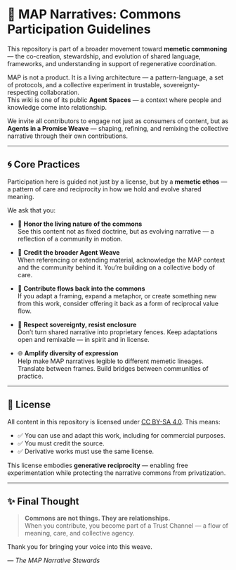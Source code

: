 # 🌱 MAP Narratives: Commons Participation Guidelines

This repository is part of a broader movement toward **memetic commoning** — the co-creation, stewardship, and evolution of shared language, frameworks, and understanding in support of regenerative coordination.

MAP is not a product. It is a living architecture — a pattern-language, a set of protocols, and a collective experiment in trustable, sovereignty-respecting collaboration.  
This wiki is one of its public **Agent Spaces** — a context where people and knowledge come into relationship.

We invite all contributors to engage not just as consumers of content, but as **Agents in a Promise Weave** — shaping, refining, and remixing the collective narrative through their own contributions.

---

## 🌀 Core Practices

Participation here is guided not just by a license, but by a **memetic ethos** — a pattern of care and reciprocity in how we hold and evolve shared meaning.

We ask that you:

- 🧬 **Honor the living nature of the commons**  
  See this content not as fixed doctrine, but as evolving narrative — a reflection of a community in motion.

- 🧠 **Credit the broader Agent Weave**  
  When referencing or extending material, acknowledge the MAP context and the community behind it. You’re building on a collective body of care.

- 🔁 **Contribute flows back into the commons**  
  If you adapt a framing, expand a metaphor, or create something new from this work, consider offering it back as a form of reciprocal value flow.

- 🔐 **Respect sovereignty, resist enclosure**  
  Don’t turn shared narrative into proprietary fences. Keep adaptations open and remixable — in spirit and in license.

- 🌐 **Amplify diversity of expression**  
  Help make MAP narratives legible to different memetic lineages. Translate between frames. Build bridges between communities of practice.

---

## 📜 License

All content in this repository is licensed under [CC BY-SA 4.0](https://creativecommons.org/licenses/by-sa/4.0/). This means:

- ✅ You can use and adapt this work, including for commercial purposes.
- ✅ You must credit the source.
- ✅ Derivative works must use the same license.

This license embodies **generative reciprocity** — enabling free experimentation while protecting the narrative commons from privatization.

---

## ✨ Final Thought

> **Commons are not things. They are relationships.**  
> When you contribute, you become part of a Trust Channel — a flow of meaning, care, and collective agency.

Thank you for bringing your voice into this weave.

— *The MAP Narrative Stewards*